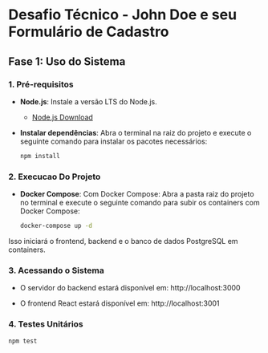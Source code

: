 # Desafio Técnico - John Doe e seu Formulário de Cadastro

## Fase 1: Uso do Sistema

### 1. Pré-requisitos

- **Node.js**: Instale a versão LTS do Node.js.
  - [Node.js Download](https://nodejs.org/en/download/)
  
- **Instalar dependências**: Abra o terminal na raiz do projeto e execute o seguinte comando para instalar os pacotes necessários:
  ```bash
  npm install

### 2. Execucao Do Projeto

- **Docker Compose**: Com Docker Compose: Abra a pasta raiz do projeto no terminal e execute o seguinte comando para subir os containers com Docker Compose:
  ```bash
  docker-compose up -d
  
Isso iniciará o frontend, backend e o banco de dados PostgreSQL em containers.


### 3. Acessando o Sistema

- O servidor do backend estará disponível em: http://localhost:3000

- O frontend React estará disponível em: http://localhost:3001

### 4. Testes Unitários
  ```bash
  npm test
